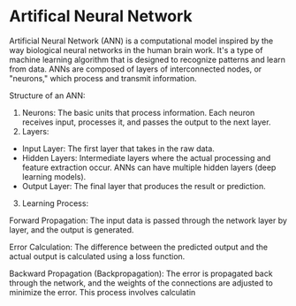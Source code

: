 # Artifical Neural Network
Artificial Neural Network (ANN) is a computational model inspired by the way biological neural networks in the human brain work. It's a type of machine learning algorithm that is designed to recognize patterns and learn from data. ANNs are composed of layers of interconnected nodes, or "neurons," which process and transmit information.

Structure of an ANN:

1. Neurons: The basic units that process information. Each neuron receives input, processes it, and passes the output to the next layer.
2. Layers:
  * Input Layer: The first layer that takes in the raw data.
  * Hidden Layers: Intermediate layers where the actual processing and feature extraction occur. ANNs can have multiple hidden layers (deep 
    learning models).
  * Output Layer: The final layer that produces the result or prediction.

3. Learning Process:

Forward Propagation: The input data is passed through the network layer by layer, and the output is generated.

Error Calculation: The difference between the predicted output and the actual output is calculated using a loss function.

Backward Propagation (Backpropagation): The error is propagated back through the network, and the weights of the connections are adjusted to minimize the error. This process involves calculatin
